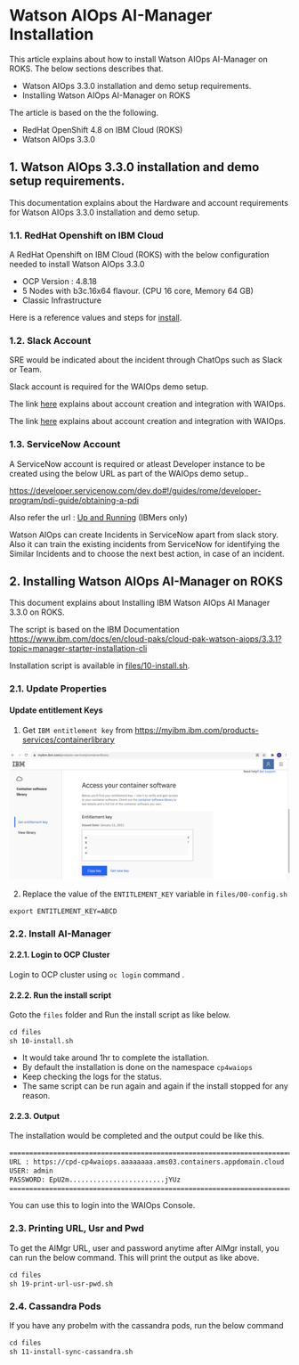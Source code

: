 # Watson AIOps AI-Manager Installation

This article explains about how to install Watson AIOps AI-Manager on ROKS. The below sections describes that.

- Watson AIOps 3.3.0 installation and demo setup requirements.
- Installing Watson AIOps AI-Manager on ROKS

The article is based on the the following.

- RedHat OpenShift 4.8 on IBM Cloud (ROKS)
- Watson AIOps 3.3.0

## 1. Watson AIOps 3.3.0 installation and demo setup requirements.

This documentation explains about the Hardware and account requirements for Watson AIOps 3.3.0 installation and demo setup.


### 1.1. RedHat Openshift on IBM Cloud

A RedHat Openshift on IBM Cloud (ROKS) with the below configuration needed to install Watson AIOps 3.3.0

 - OCP Version : 4.8.18
 - 5 Nodes with b3c.16x64 flavour. (CPU 16 core, Memory 64 GB)
 - Classic Infrastructure

 Here is a reference values and steps for [install](../80-provisioning-redhat-openshift-in-ibmcloud).

### 1.2. Slack Account

SRE would be indicated about the incident through ChatOps such as Slack or Team. 

Slack account is required for the WAIOps demo setup.

The link [here](../32-integrations-slack) explains about account creation and integration with WAIOps.

The link [here](https://community.ibm.com/community/user/aiops/blogs/jeya-gandhi-rajan-m1/2021/12/27/waiops-v32-series-05-slack-account-creation-and-in
) explains about account creation and integration with WAIOps.


### 1.3. ServiceNow Account

A ServiceNow account is required or atleast Developer instance to be created using the below URL as part of the WAIOps demo setup..

https://developer.servicenow.com/dev.do#!/guides/rome/developer-program/pdi-guide/obtaining-a-pdi

Also refer the url : [Up and Running](https://pages.github.ibm.com/up-and-running/watson-aiops/3.3%20PoC%20Cookbooks/ServiceNow/)  (IBMers only)

Watson AIOps can create Incidents in ServiceNow apart from slack story. Also it can train the existing incidents from ServiceNow for identifying the Similar Incidents and to choose the next best action, in case of an incident.


## 2. Installing Watson AIOps AI-Manager on ROKS

This document explains about Installing IBM Watson AIOps AI Manager 3.3.0 on ROKS.

The script is based on the IBM Documentation https://www.ibm.com/docs/en/cloud-paks/cloud-pak-watson-aiops/3.3.1?topic=manager-starter-installation-cli

Installation script is available in [files/10-install.sh](./files/10-install.sh).

### 2.1. Update Properties

#### Update entitlement Keys

1. Get `IBM entitlement key` from https://myibm.ibm.com/products-services/containerlibrary

<img src="images/image0.png">

2. Replace the value of the `ENTITLEMENT_KEY` variable in `files/00-config.sh`

```
export ENTITLEMENT_KEY=ABCD
```

### 2.2. Install AI-Manager

#### 2.2.1. Login to OCP Cluster

Login to OCP cluster using  `oc login` command .

#### 2.2.2. Run the install script

Goto the `files` folder and Run the install script as like below.

```
cd files
sh 10-install.sh
```

- It would take around 1hr to complete the istallation. 
- By default the installation is done on the namespace `cp4waiops`
- Keep checking the logs for the status. 
- The same script can be run again and again if the install stopped for any reason.

#### 2.2.3. Output
 
The installation would be completed and the output could be like this.

```
=====================================================================================================
URL : https://cpd-cp4waiops.aaaaaaaa.ams03.containers.appdomain.cloud
USER: admin
PASSWORD: EpU2m........................jYUz
=====================================================================================================

```

You can use this to login into the WAIOps Console.

### 2.3. Printing URL, Usr and Pwd

To get the AIMgr URL, user and password anytime after AIMgr install, you can run the below command. This will print the output as like above.

```
cd files
sh 19-print-url-usr-pwd.sh
```

### 2.4. Cassandra Pods

If you have any probelm with the cassandra pods, run the below command

```
cd files
sh 11-install-sync-cassandra.sh
```